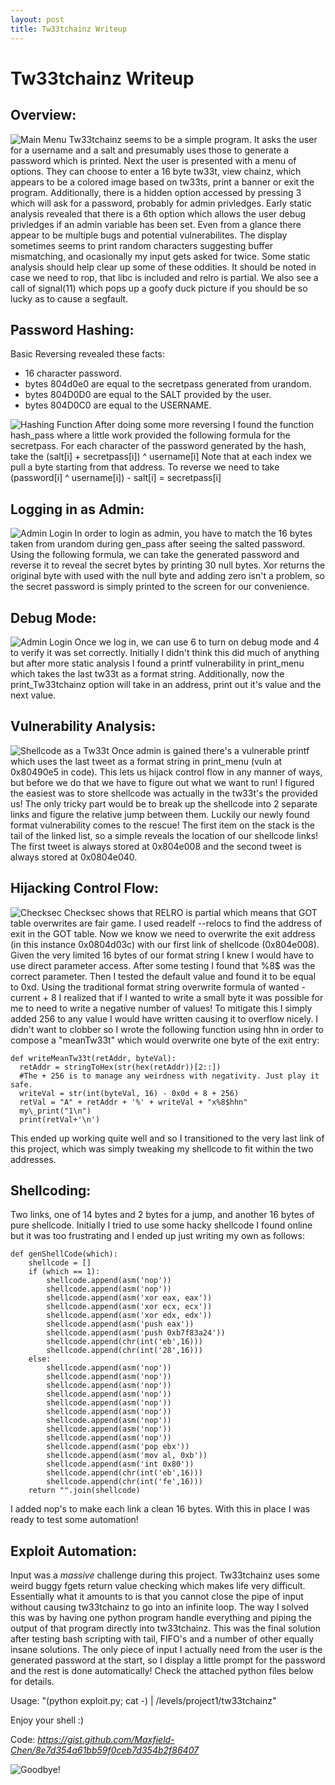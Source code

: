 ```yaml
---
layout: post
title: Tw33tchainz Writeup
---
```

# Tw33tchainz Writeup
## Overview:

![Main Menu](images/mainmenu.png)
Tw33tchainz seems to be a simple program. It asks the user for a username and a salt and presumably uses those to generate a password which is printed. Next the user is presented with a menu of options. They can choose to enter a 16 byte tw33t, view chainz, which appears to be a colored image based on tw33ts, print a banner or exit the program. Additionally, there is a hidden option accessed by pressing 3 which will ask for a password, probably for admin privledges. Early static analysis revealed that there is a 6th option which allows the user debug privledges if an admin variable has been set. Even from a glance there appear to be multiple bugs and potential vulnerabilites. The display sometimes seems to print random characters suggesting buffer mismatching, and ocasionally my input gets asked for twice. Some static analysis should help clear up some of these oddities. It should be noted in case we need to rop, that libc is included and relro is partial. We also see a call of signal(11) which pops up a goofy duck picture if you should be so lucky as to cause a segfault.

## Password Hashing:
Basic Reversing revealed these facts:
  - 16 character password.
  - bytes 804d0e0 are equal to the secretpass generated from urandom.
  - bytes 804D0D0 are equal to the SALT provided by the user.
  - bytes 804D0C0 are equal to the USERNAME.
  
![Hashing Function](images/idahash.png)
After doing some more reversing I found the function hash\_pass where a little work provided the following formula for the secretpass.
For each character of the password generated by the hash, take the (salt[i] + secretpass[i]) ^ username[i]
Note that at each index we pull a byte starting from that address.
To reverse we need to take (password[i] ^ username[i]) - salt[i] = secretpass[i]
  
## Logging in as Admin:
![Admin Login](images/adminlogin.png)
In order to login as admin, you have to match the 16 bytes taken from urandom during gen\_pass after seeing the salted password. Using the following formula, we can take the generated password and reverse it to reveal the secret bytes by printing 30 null bytes. Xor returns the original byte with used with the null byte and adding zero isn't a problem, so the secret password is simply printed to the screen for our convenience.

## Debug Mode:
![Admin Login](images/printmenuvuln.png)
Once we log in, we can use 6 to turn on debug mode and 4 to verify it was set correctly. Initially I didn't think this did much of anything but after more static analysis I found a printf vulnerability in print\_menu which takes the last tw33t as a format string. Additionally, now the print\_Tw33tchainz option will take in an address, print out it's value and the next value. 

## Vulnerability Analysis:
![Shellcode as a Tw33t](images/shellcode.png)
Once admin is gained there's a vulnerable printf which uses the last tweet as a format string in print\_menu (vuln at 0x80490e5 in code). This lets us hijack control flow in any manner of ways, but before we do that we have to figure out what we want to run! I figured the easiest was to store shellcode was actually in the tw33t's the provided us! The only tricky part would be to break up the shellcode into 2 separate links and figure the relative jump between them. Luckily our newly found format vulnerability comes to the rescue! The first item on the stack is the tail of the linked list, so a simple reveals the location of our shellcode links! The first tweet is always stored at 0x804e008 and the second tweet is always stored at 0x0804e040.

## Hijacking Control Flow:
![Checksec](images/checksec.png)
Checksec shows that RELRO is partial which means that GOT table overwrites are fair game. I used readelf --relocs to find the address of exit in the GOT table. Now we know we need to overwrite the exit address (in this instance 0x0804d03c) with our first link of shellcode (0x804e008). Given the very limited 16 bytes of our format string I knew I would have to use direct parameter access. After some testing I found that %8$ was the correct parameter. Then I tested the default value and found it to be equal to 0xd. Using the traditional format string overwrite formula of wanted - current + 8 I realized that if I wanted to write a small byte it was possible for me to need to write a negative number of values! To mitigate this I simply added 256 to any value I would have written causing it to overflow nicely. I didn't want to clobber so I wrote the following function using hhn in order to compose a "meanTw33t" which would overwrite one byte of the exit entry:

```
def writeMeanTw33t(retAddr, byteVal):
  retAddr = stringToHex(str(hex(retAddr))[2::])
  #The + 256 is to manage any weirdness with negativity. Just play it safe.
  writeVal = str(int(byteVal, 16) - 0x0d + 8 + 256)
  retVal = "A" + retAddr + '%' + writeVal + "x%8$hhn"
  my\_print("1\n")
  print(retVal+'\n')
```


This ended up working quite well and so I transitioned to the very last link of this project, which was simply tweaking my shellcode to fit within the two addresses.

## Shellcoding:
Two links, one of 14 bytes and 2 bytes for a jump, and another 16 bytes of pure shellcode. Initially I tried to use some hacky shellcode I found online but it was too frustrating and I ended up just writing my own as follows:
```
def genShellCode(which):
    shellcode = []
    if (which == 1):
        shellcode.append(asm('nop'))
        shellcode.append(asm('nop'))
        shellcode.append(asm('xor eax, eax'))
        shellcode.append(asm('xor ecx, ecx'))
        shellcode.append(asm('xor edx, edx'))
        shellcode.append(asm('push eax'))
        shellcode.append(asm('push 0xb7f83a24'))
        shellcode.append(chr(int('eb',16)))
        shellcode.append(chr(int('28',16)))
    else:
        shellcode.append(asm('nop'))
        shellcode.append(asm('nop'))
        shellcode.append(asm('nop'))
        shellcode.append(asm('nop'))
        shellcode.append(asm('nop'))
        shellcode.append(asm('nop'))
        shellcode.append(asm('nop'))
        shellcode.append(asm('nop'))
        shellcode.append(asm('nop'))
        shellcode.append(asm('pop ebx'))
        shellcode.append(asm('mov al, 0xb'))
        shellcode.append(asm('int 0x80'))
        shellcode.append(chr(int('eb',16)))
        shellcode.append(chr(int('fe',16)))
    return "".join(shellcode)
```

I added nop's to make each link a clean 16 bytes. With this in place I was ready to test some automation!


## Exploit Automation:
Input was a _massive_ challenge during this project. Tw33tchainz uses some weird buggy fgets return value checking which makes life very difficult. Essentially what it amounts to is that you cannot close the pipe of input without causing tw33tchainz to go into an infinite loop. The way I solved this was by having one python program handle everything and piping the output of that program directly into tw33tchainz. This was the final solution after testing bash scripting with tail, FIFO's and a number of other equally insane solutions. The only piece of input I actually need from the user is the generated password at the start, so I display a little prompt for the password and the rest is done automatically! Check the attached python files below for details.

Usage: "(python exploit.py; cat -) | /levels/project1/tw33tchainz"

Enjoy your shell :)

Code: _https://gist.github.com/Maxfield-Chen/8e7d354a61bb59f0ceb7d354b2f86407_


![Goodbye!](images/goodbye.png)
